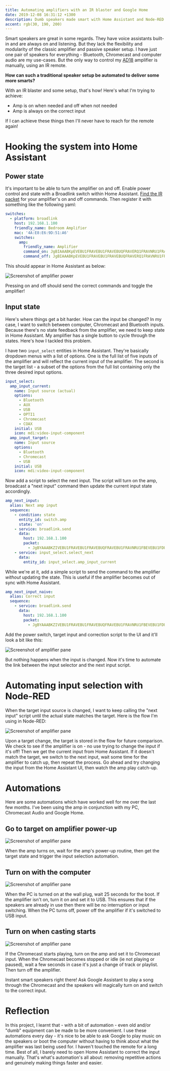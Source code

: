 ```yaml
---
title: Automating amplifiers with an IR blaster and Google Home
date: 2019-12-08 16:31:12 +1300
description: Dumb speakers made smart with Home Assistant and Node-RED
accent: rgb(30, 190, 200)
---
```


Smart speakers are great in some regards. They have voice assistants built-in and are always on and listening. But they lack the flexibility and modularity of the classic amplifier and passive speaker setup. I have just one pair of speakers for everything - Bluetooth, Chromecast and computer audio are my use-cases. But the only way to control my [AD18][] amplifier is manually, using an IR remote.

**How can such a traditional speaker setup be automated to deliver some more smarts?**

With an IR blaster and some setup, that's how! Here's what I'm trying to achieve:

- Amp is on when needed and off when not needed
- Amp is always on the correct input

If I can achieve these things then I'll never have to reach for the remote again!

# Hooking the system into Home Assistant

## Power state

It's important to be able to turn the amplifier on and off. Enable power control and state with a Broadlink switch within Home Assistant. [Find the IR packet][ir-control-post] for your amplifier's on and off commands. Then register it with something like the following yaml:

```yaml
switches:
  - platform: broadlink
    host: 192.168.1.100
    friendly_name: Bedroom Amplifier
    mac: '4A:E8:E6:9D:51:A6'
    switches:
      amp:
        friendly_name: Amplifier
        command_on: JgBIAAABKpEVEBU1FRAVEBU1FRAVEBUQFRAVERQ1FRAVNRU1FRAVEBU1FRAVEBUQFRAVEBUQFRAVEBU1FTUVNRQ2FDUVNRU1FQANBQ==
        command_off: JgBIAAABKpEVEBU1FRAVEBU1FRAVEBUQFRAVERQ1FRAVNRU1FRAVEBU1FRAVEBUQFRAVEBUQFRAVEBU1FTUVNRQ2FDUVNRU1FQANBQ
```

This should appear in Home Assistant as below:

![Screenshot of amplifier power](./screenshot-amplifier.png)

Pressing on and off should send the correct commands and toggle the amplifier!

## Input state

Here's where things get a bit harder. How can the input be changed? In my case, I want to switch between computer, Chromecast and Bluetooth inputs. Because there's no state feedback from the amplifier, we need to keep state in Home Assistant. My amplifier has a single button to cycle through the states. Here's how I tackled this problem.

I have two `input_select` entities in Home Assistant. They're basically dropdown menus with a list of options. One is the full list of five inputs of the amplifier and will reflect the current input of the amplifier. The second is the target list - a subset of the options from the full list containing only the three desired input options.

```yaml
input_select:
  amp_input_current:
    name: Input source (actual)
    options:
      - Bluetooth
      - AUX
      - USB
      - OPTI1
      - Chromecast
      - COAX
    initial: USB
    icon: mdi:video-input-component
  amp_input_target:
    name: Input source
    options:
      - Bluetooth
      - Chromecast
      - USB
    initial: USB
    icon: mdi:video-input-component
```

Now add a script to select the next input. The script will turn on the amp, broadcast a "next input" command then update the current input state accordingly.

```yaml
amp_next_input:
  alias: Next amp input
  sequence:
    - condition: state
      entity_id: switch.amp
      state: 'on'
    - service: broadlink.send
      data:
        host: 192.168.1.100
        packet:
          - JgBYAAABKZIVEBU1FRAVEBU1FRAVEBUQFRAVEBU1FRAVNRU1FBEVEBU1FDUVNRURFBEUERQRFBEUERQRFBEVNRQ1FTUVNRU1FQAFjwABKkgUAAxZAAEpSBUADQU=
    - service: input_select.select_next
      data:
        entity_id: input_select.amp_input_current
```

While we're at it, add a simple script to send the command to the amplifier _without_ updating the state. This is useful if the amplifier becomes out of sync with Home Assistant.

```yaml
amp_next_input_naive:
  alias: Correct input
  sequence:
    - service: broadlink.send
      data:
        host: 192.168.1.100
        packet:
          - JgBYAAABKZIVEBU1FRAVEBU1FRAVEBUQFRAVEBU1FRAVNRU1FBEVEBU1FDUVNRURFBEUERQRFBEUERQRFBEVNRQ1FTUVNRU1FQAFjwABKkgUAAxZAAEpSBUADQU=
```

Add the power switch, target input and correction script to the UI and it'll look a bit like this:

![Screenshot of amplifier pane](./screenshot-pane.png)

But nothing happens when the input is changed. Now it's time to automate the link between the input selector and the next input script.

# Automating input selection with Node-RED

When the target input source is changed, I want to keep calling the "next input" script until the actual state matches the target. Here is the flow I'm using in Node-RED:

![Screenshot of amplifier pane](./screenshot-node.png)

Upon a target change, the target is stored in the flow for future comparison. We check to see if the amplifier is on - no use trying to change the input if it's off! Then we get the current input from Home Assistant. If it doesn't match the target, we switch to the next input, wait some time for the amplifier to catch up, then repeat the process. Go ahead and try changing the input from the Home Assistant UI, then watch the amp play catch-up.

# Automations

Here are some automations which have worked well for me over the last few months. I've been using the amp in conjunction with my PC, Chromecast Audio and Google Home.

## Go to target on amplifier power-up

![Screenshot of amplifier pane](./screenshot-node-amp-on.png)

When the amp turns on, wait for the amp's power-up routine, then get the target state and trigger the input selection automation.

## Turn on with the computer

![Screenshot of amplifier pane](./screenshot-node-pc.png)

When the PC is turned on at the wall plug, wait 25 seconds for the boot. If the amplifier isn't on, turn it on and set it to USB. This ensures that if the speakers are already in use then there will be no interruption or input switching. When the PC turns off, power off the amplifier if it's switched to USB input.

## Turn on when casting starts

![Screenshot of amplifier pane](./screenshot-node-chromecast.png)

If the Chromecast starts playing, turn on the amp and set it to Chromecast input. When the Chromecast becomes stopped or idle (ie not playing or paused), wait a few seconds in case it's just a change of track or playlist. Then turn off the amplifier.

Instant smart speakers right there! Ask Google Assistant to play a song through the Chromecast and the speakers will magically turn on and switch to the correct input.

# Reflection

In this project, I learnt that - with a bit of automation - even old and/or "dumb" equipment can be made to be more convenient. I use these automations every day - it's nice to be able to ask Google to play music on the speakers or boot the computer without having to think about what the amplifier was last being used for. I haven't touched the remote for a long time. Best of all, I barely need to open Home Assistant to correct the input manually. That's what's automation's all about: removing repetitive actions and genuinely making things faster and easier.

[ir-control-post]: /reverse-engineering-ir-ad18/
[AD18]: http://www.smsl-audio.com/productshow.asp?id=95
